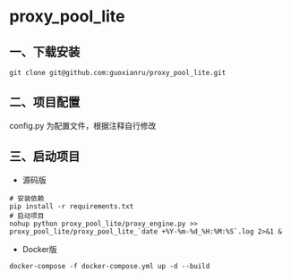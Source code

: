 # proxy_pool_lite

## 一、下载安装

```shell
git clone git@github.com:guoxianru/proxy_pool_lite.git
```

## 二、项目配置

config.py 为配置文件，根据注释自行修改

## 三、启动项目

- 源码版

```shell
# 安装依赖
pip install -r requirements.txt
# 启动项目
nohup python proxy_pool_lite/proxy_engine.py >> proxy_pool_lite/proxy_pool_lite_`date +%Y-%m-%d_%H:%M:%S`.log 2>&1 &
```

- Docker版

```shell
docker-compose -f docker-compose.yml up -d --build
```
